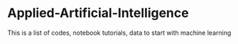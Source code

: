 # Applied-Artificial-Intelligence
This is a list of codes, notebook tutorials, data to start with machine learning
